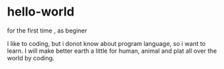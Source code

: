 # hello-world
for the first time , as beginer

I like to coding, but i donot know about program language, so i want to learn.
I will make better earth a little for human, animal and plat all over the world by coding.
